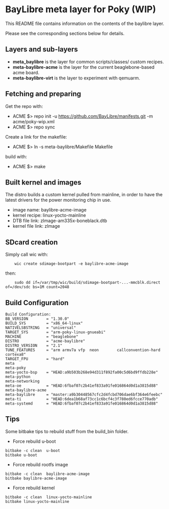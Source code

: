 # BayLibre meta layer for Poky (WIP) #

This README file contains information on the contents of the
baylibre layer.

Please see the corresponding sections below for details.

## Layers and sub-layers ##

 * __meta_baylibre__      is the layer for common scripts/classes/ custom recipes.
 * __meta-baylibre-acme__ is the layer for the current beaglebone-based acme board.
 * __meta-baylibre-virt__ is the layer to experiment with qemuarm.

## Fetching and preparing ##

Get the repo with:

 * ACME $> repo init -u https://github.com/BayLibre/manifests.git -m acme/poky-wip.xml
 * ACME $> repo sync

Create a link for the makefile:

 * ACME $> ln -s meta-baylibre/Makefile Makefile

build with:

 * ACME $> make

## Built kernel and images ##

The distro builds a custom kernel pulled from mainline, in
order to have the latest drivers for the power monitoring
chip in use.

 * image name:       baylibre-acme-image
 * kernel recipe:    linux-yocto-mainline
 * DTB file link:    zImage-am335x-boneblack.dtb
 * kernel file link: zImage

## SDcard creation ##

Simply call wic with: 

```
    wic create sdimage-bootpart -e baylibre-acme-image
```

then:

```
    sudo dd if=/var/tmp/wic/build/sdimage-bootpart-...-mmcblk.direct of=/dev/sdc bs=1M count=2048
```

## Build Configuration ##

```
Build Configuration:
BB_VERSION        = "1.30.0"
BUILD_SYS         = "x86_64-linux"
NATIVELSBSTRING   = "universal"
TARGET_SYS        = "arm-poky-linux-gnueabi"
MACHINE           = "beaglebone"
DISTRO            = "acme-baylibre"
DISTRO_VERSION    = "2.1"
TUNE_FEATURES     = "arm armv7a vfp  neon        callconvention-hard        cortexa8"
TARGET_FPU        = "hard"
meta              
meta-poky         
meta-yocto-bsp    = "HEAD:a9b503b268e94d311f892fa00c5d6bd9ffdb228e"
meta-python       
meta-networking   
meta-oe           = "HEAD:6fbaf07c2b41ef833a91fe016864d0d1a3815d88"
meta-baylibre-acme 
meta-baylibre     = "master:a9b30448567cfc2d4fcbd706dae6bf364e6feebc"
meta-ti           = "HEAD:6dea1b68af73cc1c6bcf4c3f780ed6fcce770adb"
meta-systemd      = "HEAD:6fbaf07c2b41ef833a91fe016864d0d1a3815d88"
```

## Tips ##

Some bitbake tips to rebuild stuff from the build_bin folder.

 * Force rebuild u-boot

```
bitbake -c clean  u-boot
bitbake u-boot
```

 * Force rebuild rootfs image

```
bitbake -c clean  baylibre-acme-image
bitbake baylibre-acme-image
```

 * Force rebuild kernel

```
bitbake -c clean  linux-yocto-mainline
bitbake linux-yocto-mainline
```


